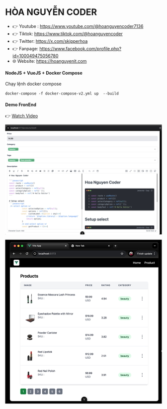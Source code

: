 # HÒA NGUYỄN CODER
- 👉 Youtube : https://www.youtube.com/@hoanguyencoder7136
- 👉 Tiktok: https://www.tiktok.com/@hoanguyencoder
- 👉 Twitter: https://x.com/skipperhoa
- 👉 Fanpage: https://www.facebook.com/profile.php?id=100049475056780
- 🌐 Website: https://hoanguyenit.com

#### NodeJS + VueJS + Docker Compose

Chạy lệnh docker compose 

```
docker-compose -f docker-compose-v2.yml up  --build
```
####  Demo FronEnd

👉  [Watch Video](https://www.youtube.com/watch?v=OyALqtTGbKc&list=PLeoClvLfcvYrwlxEONbGY2sScIahUrIvk&index=48)

[![NodeJS + VueJS](https://raw.githubusercontent.com/skipperhoa/docker-nodejs-vuejs/refs/heads/main/Demo/1.png)](https://www.youtube.com/watch?v=OyALqtTGbKc&list=PLeoClvLfcvYrwlxEONbGY2sScIahUrIvk&index=48)

[![NodeJS + VueJS](https://raw.githubusercontent.com/skipperhoa/docker-nodejs-vuejs/refs/heads/main/Demo/2.png)](https://www.youtube.com/watch?v=OyALqtTGbKc&list=PLeoClvLfcvYrwlxEONbGY2sScIahUrIvk&index=48)

